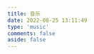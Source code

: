 ```yaml
---
title: 音乐
date: 2022-08-25 13:11:49
type: 'music'
comments: false
aside: false
---
```


<div class="aplayer no-destroy" data-id="5183531430" data-server="netease" data-type="playlist" data-fixed="true" data-mini="true" data-listFolded="false" data-order="random" data-preload="none" data-autoplay="false" muted></div>
